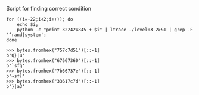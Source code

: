 Script for finding correct condition
```
for ((i=-22;i<2;i++)); do
	echo $i;
	python -c "print 322424845 + $i" | ltrace ./level03 2>&1 | grep -E '^rand|system';
done
```

```
>>> bytes.fromhex("757c7d51")[::-1]
b'Q}|u'
>>> bytes.fromhex("67667360")[::-1]
b'`sfg'
>>> bytes.fromhex("7b66737e")[::-1]
b'~sf{'
>>> bytes.fromhex("33617c7d")[::-1]
b'}|a3'
```
